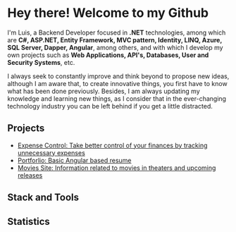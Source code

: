 # Hey there! Welcome to my Github

I'm Luis, a Backend Developer focused in **.NET** technologies, among which are **C#, ASP.NET, Entity Framework, MVC pattern, Identity, LINQ, Azure, SQL Server, Dapper, Angular**, among others, and with which I develop my own projects such as **Web Applications, API's, Databases, User and Security Systems**, etc.

I always seek to constantly improve and think beyond to propose new ideas, although I am aware that, to create innovative things, you first have to know what has been done previously. Besides, I am always updating my knowledge and learning new things, as I consider that in the ever-changing technology industry you can be left behind if you get a little distracted.

## Projects

- [Expense Control: Take better control of your finances by tracking unnecessary expenses](https://github.com/luisjavierluna/ExpenseControl_ASP.NET)
- [Portforlio: Basic Angular based resume](https://github.com/luisjavierluna/Portfolio)
- [Movies Site: Information related to movies in theaters and upcoming releases](https://github.com/luisjavierluna/Movies)

## Stack and Tools

## Statistics

